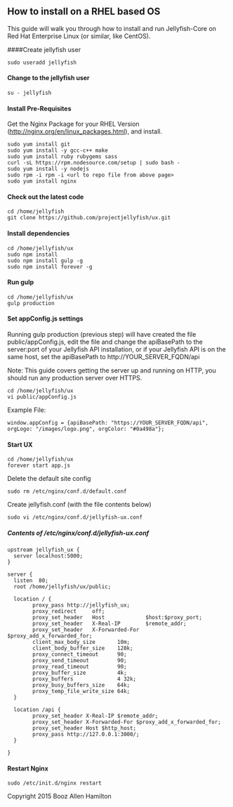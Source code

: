## How to install on a RHEL based OS

This guide will walk you through how to install and run Jellyfish-Core on Red Hat Enterprise Linux (or similar, like CentOS).

####Create jellyfish user

````
sudo useradd jellyfish
````

#### Change to the jellyfish user

````
su - jellyfish
````

#### Install Pre-Requisites

Get the Nginx Package for your RHEL Version (http://nginx.org/en/linux_packages.html), and install.

````
sudo yum install git
sudo yum install -y gcc-c++ make
sudo yum install ruby rubygems sass
curl -sL https://rpm.nodesource.com/setup | sudo bash -
sudo yum install -y nodejs
sudo rpm -i rpm -i <url to repo file from above page>
sudo yum install nginx
````


#### Check out the latest code

````
cd /home/jellyfish
git clone https://github.com/projectjellyfish/ux.git
````

#### Install dependencies

````
cd /home/jellyfish/ux
sudo npm install
sudo npm install gulp -g
sudo npm install forever -g
````

#### Run gulp

````
cd /home/jellyfish/ux
gulp production
````

#### Set appConfig.js settings

Running gulp production (previous step) will have created the file public/appConfig.js, edit the file and change
the apiBasePath to the server:port of your Jellyfish API installation, or if your Jellyfish API is on the same
host, set the apiBasePath to http://YOUR_SERVER_FQDN/api

Note: This guide covers getting the server up and running on HTTP, you should run any production server over HTTPS.

````
cd /home/jellyfish/ux
vi public/appConfig.js
````

Example File:

````
window.appConfig = {apiBasePath: "https://YOUR_SERVER_FQDN/api", orgLogo: "/images/logo.png", orgColor: "#0a498a"};
````

#### Start UX
````
cd /home/jellyfish/ux
forever start app.js
````

Delete the default site config
````
sudo rm /etc/nginx/conf.d/default.conf
````

Create jellyfish.conf (with the file contents below)
````
sudo vi /etc/nginx/conf.d/jellyfish-ux.conf
````

##### Contents of /etc/nginx/conf.d/jellyfish-ux.conf

````
upstream jellyfish_ux {
  server localhost:5000;
}

server {
  listen  80;
  root /home/jellyfish/ux/public;

  location / {
        proxy_pass http://jellyfish_ux;
        proxy_redirect     off;
        proxy_set_header   Host             $host:$proxy_port;
        proxy_set_header   X-Real-IP        $remote_addr;
        proxy_set_header   X-Forwarded-For  $proxy_add_x_forwarded_for;
        client_max_body_size       10m;
        client_body_buffer_size    128k;
        proxy_connect_timeout      90;
        proxy_send_timeout         90;
        proxy_read_timeout         90;
        proxy_buffer_size          4k;
        proxy_buffers              4 32k;
        proxy_busy_buffers_size    64k;
        proxy_temp_file_write_size 64k;
  }

  location /api {
        proxy_set_header X-Real-IP $remote_addr;
        proxy_set_header X-Forwarded-For $proxy_add_x_forwarded_for;
        proxy_set_header Host $http_host;
        proxy_pass http://127.0.0.1:3000/;
  }

}
````

#### Restart Nginx

````
sudo /etc/init.d/nginx restart
````


Copyright 2015 Booz Allen Hamilton
